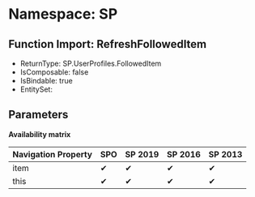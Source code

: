 # Namespace: SP

## Function Import: RefreshFollowedItem

- ReturnType: SP.UserProfiles.FollowedItem
- IsComposable: false
- IsBindable: true
- EntitySet: 

## Parameters

**Availability matrix**

Navigation Property | SPO | SP 2019 | SP 2016 | SP 2013
----------|-----|---------|---------|--------
item | ✔ | ✔ | ✔ | ✔
this | ✔ | ✔ | ✔ | ✔
